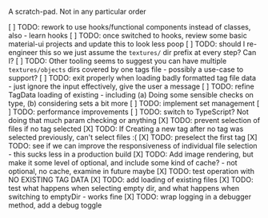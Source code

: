 A scratch-pad. Not in any particular order

[ ] TODO: rework to use hooks/functional components instead of classes, also - learn hooks
[ ] TODO: once switched to hooks, review some basic material-ui projects and update this to look less poop
[ ] TODO: should I re-engineer this so we just assume the `textures/` dir prefix at every step? Can I?
[ ] TODO: Other tooling seems to suggest you can have multiple `textures/objects` dirs covered by one tags file - possibly a use-case to support?
[ ] TODO: exit properly when loading badly formatted tag file data - just ignore the input effectively, give the user a message
[ ] TODO: refine TagData loading of existing - including (a) Doing some sensible checks on type, (b) considering sets a bit more
[ ] TODO: implement set management
[ ] TODO: performance improvements
[ ] TODO: switch to TypeScript? Not doing that much param checking or anything
[X] TODO: prevent selection of files if no tag selected
[X] TODO: If Creating a new tag after no tag was selected previously, can't select files :(
[X] TODO: preselect the first tag
[X] TODO: see if we can improve the responsiveness of individual file selection - this sucks less in a production build
[X] TODO: Add image rendering, but make it some level of optional, and include some kind of cache? - not optional, no cache, examine in future maybe
[X] TODO: test operation with NO EXISTING TAG DATA
[X] TODO: add loading of existing files
[X] TODO: test what happens when selecting empty dir, and what happens when switching to emptyDir - works fine
[X] TODO: wrap logging in a debugger method, add a debug toggle